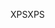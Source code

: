 <span data-ttu-id="908bf-101">XPS</span><span class="sxs-lookup"><span data-stu-id="908bf-101">XPS</span></span>